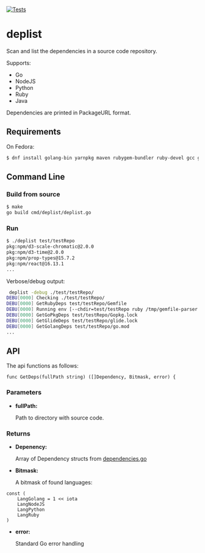 [![Tests](https://github.com/RedHatProductSecurity/deplist/actions/workflows/go.yml/badge.svg)](https://github.com/RedHatProductSecurity/deplist/actions/workflows/go.yml)

# deplist

Scan and list the dependencies in a source code repository.

Supports:
 - Go
 - NodeJS
 - Python
 - Ruby
 - Java

Dependencies are printed in PackageURL format.

## Requirements

On Fedora:

```bash
$ dnf install golang-bin yarnpkg maven rubygem-bundler ruby-devel gcc gcc-c++ npm
```

## Command Line

### Build from source

```bash
$ make
go build cmd/deplist/deplist.go
```

### Run

```bash
$ ./deplist test/testRepo
pkg:npm/d3-scale-chromatic@2.0.0
pkg:npm/d3-time@2.0.0
pkg:npm/prop-types@15.7.2
pkg:npm/react@16.13.1
...
```

Verbose/debug output:

```bash
 deplist -debug ./test/testRepo/
DEBU[0000] Checking ./test/testRepo/
DEBU[0000] GetRubyDeps test/testRepo/Gemfile
DEBU[0000] Running env [--chdir=test/testRepo ruby /tmp/gemfile-parser.rb927489446 .]
DEBU[0000] GetGoPkgDeps test/testRepo/Gopkg.lock
DEBU[0000] GetGlideDeps test/testRepo/glide.lock
DEBU[0000] GetGolangDeps test/testRepo/go.mod
...
```

## API

The api functions as follows:

```
func GetDeps(fullPath string) ([]Dependency, Bitmask, error) {
```

### Parameters

* **fullPath:**

  Path to directory with source code.

### Returns

* **Depenency:**

  Array of Dependency structs from [dependencies.go](dependencies.go)


* **Bitmask:**

  A bitmask of found languages:

```
const (
	LangGolang = 1 << iota
	LangNodeJS
	LangPython
	LangRuby
)
```

* **error:**

  Standard Go error handling
